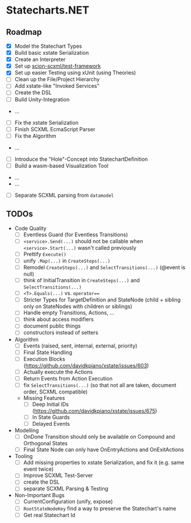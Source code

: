 ﻿# Statecharts.NET

## Roadmap
- [x] Model the Statechart Types
- [x] Build basic xstate Serialization
- [x] Create an Interpreter
- [x] Set up [scion-scxml/test-framework](https://gitlab.com/scion-scxml/test-framework)
- [x] Set up easier Testing using xUnit (using Theories)
- [ ] Clean up the File/Project Hierarchy
- [ ] Add xstate-like "Invoked Services"
- [ ] Create the DSL
- [ ] Build Unity-Integration
- ...
- [ ] Fix the xstate Serialization
- [ ] Finish SCXML EcmaScript Parser
- [ ] Fix the Algorithm
- ...
- [ ] Introduce the "Hole"-Concept into StatechartDefinition
- [ ] Build a wasm-based Visualization Tool
- ...
- ...
- [ ] Separate SCXML parsing from `datamodel`

## TODOs

- Code Quality
	- [ ] Eventless Guard (for Eventless Transitions)
	- [ ] `<service>.Send(...)` should not be callable when `<service>.Start(...)` wasn't called previously
	- [ ] Prettify `Execute()`
	- [ ] unify `.Map(...)` in `CreateSteps(...)`
	- [ ] Remodel `CreateSteps(...)` and `SelectTransitions(...)` (@event is null)
	- [ ] think of InitialTransition in `CreateSteps(...)` and `SelectTransitions(...)`
	- [ ] `<T>.Equals(...)` vs. `operator==`
	- [ ] Stricter Types for TargetDefinition and StateNode (child + sibling only on StateNodes with children or siblings)
	- [ ] Handle empty Transitions, Actions, ...
	- [ ] think about access modifiers
	- [ ] document public things
	- [ ] constructors instead of setters

- Algorithm
	- [ ] Events (raised, sent, internal, external, priority)
	- [ ] Final State Handling
	- [ ] Execution Blocks (https://github.com/davidkpiano/xstate/issues/603)
	- [ ] Actually execute the Actions
	- [ ] Return Events from Action Execution
	- [ ] fix `SelectTransitions(...)` (so that not all are taken, document order, SCXML compatible)
	- Missing Features
		- [ ] Deep Initial IDs (https://github.com/davidkpiano/xstate/issues/675)
		- [ ] In State Guards
		- [ ] Delayed Events

- Modelling
	- [ ] OnDone Transition should only be available on Compound and Orthogonal States
	- [ ] Final State Node can only have OnEntryActions and OnExitActions

- Tooling
	- [ ] Add missing properties to xstate Serialization, and fix it (e.g. same event twice)
	- [ ] Improve SCXML Test-Server
	- [ ] create the DSL
	- [ ] separate SCXML Parsing & Testing

- Non-Important Bugs
	- [ ] CurrentConfiguration (unify, expose)
	- [ ] `RootStateNodeKey` find a way to preserve the Statechart's name
	- [ ] Get real Statechart Id
